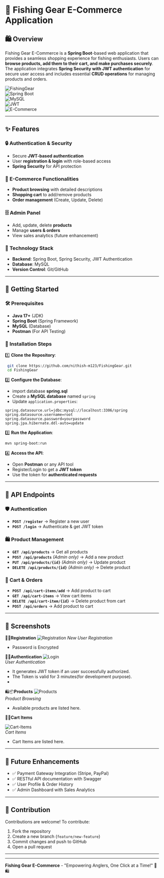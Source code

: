 # 🎣 Fishing Gear E-Commerce Application

## 🛍️ Overview
Fishing Gear E-Commerce is a **Spring Boot**-based web application that provides a seamless shopping experience for fishing enthusiasts. Users can **browse products, add them to their cart, and make purchases securely**. The application integrates **Spring Security with JWT authentication** for secure user access and includes essential **CRUD operations** for managing products and orders.

![FishingGear](https://img.shields.io/badge/FishingGear-Shop%20Fishing%20Essentials-blue?style=for-the-badge&logo=spring&logoColor=white)  
![Spring Boot](https://img.shields.io/badge/Spring%20Boot-Backend-green?style=for-the-badge&logo=springboot&logoColor=white)  
![MySQL](https://img.shields.io/badge/MySQL-Database-orange?style=for-the-badge&logo=mysql&logoColor=white)  
![JWT](https://img.shields.io/badge/JWT-Authentication-red?style=for-the-badge&logo=jsonwebtokens&logoColor=white)  
![E-Commerce](https://img.shields.io/badge/E--Commerce-Application-purple?style=for-the-badge&logo=google-shopping&logoColor=white)  

---

## ✨ Features

### 🔒 **Authentication & Security**
- Secure **JWT-based authentication**
- User **registration & login** with role-based access
- **Spring Security** for API protection

### 🛒 **E-Commerce Functionalities**
- **Product browsing** with detailed descriptions
- **Shopping cart** to add/remove products
- **Order management** (Create, Update, Delete)

### 🗄️ **Admin Panel**
- Add, update, delete **products**
- Manage **users & orders**
- View sales analytics (future enhancement)

### 💾 **Technology Stack**
- **Backend**: Spring Boot, Spring Security, JWT Authentication
- **Database**: MySQL
- **Version Control**: Git/GitHub

---

## 🚀 Getting Started

### 🛠 Prerequisites
- **Java 17+** (JDK)
- **Spring Boot** (Spring Framework)
- **MySQL** (Database)
- **Postman** (For API Testing)

### 📌 Installation Steps

1️⃣ **Clone the Repository**:
```bash
 git clone https://github.com/nithish-m123/FishingGear.git
 cd FishingGear
```

2️⃣ **Configure the Database**:
- import database **spring.sql**
- Create a **MySQL database** named `spring`
- Update `application.properties`:
```properties
spring.datasource.url=jdbc:mysql://localhost:3306/spring
spring.datasource.username=root
spring.datasource.password=yourpassword
spring.jpa.hibernate.ddl-auto=update
```

3️⃣ **Run the Application**:
```bash
mvn spring-boot:run
```

4️⃣ **Access the API**:
- Open **Postman** or any API tool
- Register/Login to get a **JWT token**
- Use the token for **authenticated requests**

---

## 🔗 API Endpoints

### 🛡️ **Authentication**
- **`POST /register`** → Register a new user
- **`POST /login`** → Authenticate & get JWT token

### 🛍️ **Product Management**
- **`GET /api/products`** → Get all products
- **`POST /api/products`** *(Admin only)* → Add a new product
- **`PUT /api/products/{id}`** *(Admin only)* → Update product
- **`DELETE /api/products/{id}`** *(Admin only)* → Delete product

### 🛒 **Cart & Orders**
- **`POST /api/cart-items/add`** → Add product to cart
- **`GET /api/cart-items`** → View cart items
- **`DELETE /api/cart-item/{id}`**  → Delete product from cart
-  **`POST /api/orders`** → Add product to cart

---

## 📸 Screenshots
🔐✅**Registration** 
![Registration](Fishing%20Gear/new%20User.png)
*New User Registration*
- Password is Encrypted

🔐✅**Authentication** 
![Login](Fishing%20Gear/Login.png)  
*User Authentication*
- It generates JWT token if an user successfully authorized.
- The Token is valid for 3 minutes(for development purpose).
- 
 🛍️📦**Products**
![Products](Fishing%20Gear/products.png)  
*Product Browsing*
- Available products are listed here.

🛒🧾**Cart Items**

![Cart-Items](Fishing%20Gear/cart-items.png)  
*Cart Items*
- Cart Items are listed here.

---

## 🔮 Future Enhancements
- ✅ Payment Gateway Integration (Stripe, PayPal)
- ✅ RESTful API documentation with Swagger
- ✅ User Profile & Order History
- ✅ Admin Dashboard with Sales Analytics

---

## 🤝 Contribution
Contributions are welcome! To contribute:
1. Fork the repository
2. Create a new branch (`feature/new-feature`)
3. Commit changes and push to GitHub
4. Open a pull request

---


---

**Fishing Gear E-Commerce** - "Empowering Anglers, One Click at a Time!" 🎣🛍️


